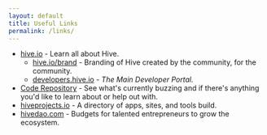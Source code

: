 ```yaml
---
layout: default
title: Useful Links
permalink: /links/
---
```


* [hive.io](https://hive.io/) - Learn all about Hive.
  * [hive.io/brand](https://hive.io/brand/) - Branding of Hive created by the community, for the community.
  * [developers.hive.io](https://developers.hive.io/) - *The Main Developer Portal.*
* [Code Repository](https://gitlab.syncad.com/hive/) - See what's currently buzzing and if there's anything you'd like to learn about or help out with.
* [hiveprojects.io](https://hiveprojects.io/) - A directory of apps, sites, and tools build.
* [hivedao.com](https://hivedao.com/) - Budgets for talented entrepreneurs to grow the ecosystem.
<!-- * [](https:///) -  -->
